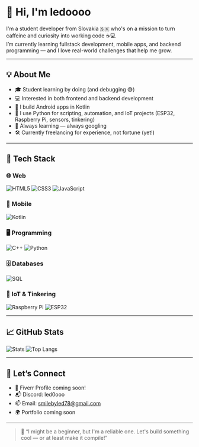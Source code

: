 # 👋 Hi, I'm ledoooo

I'm a student developer from Slovakia 🇸🇰 who's on a mission to turn caffeine and curiosity into working code ☕💻  
I’m currently learning fullstack development, mobile apps, and backend programming — and I love real-world challenges that help me grow.

---

## 💡 About Me

- 🎓 Student learning by doing (and debugging 😅)
- 💻 Interested in both frontend and backend development
- 📱 I build Android apps in Kotlin
- 🐍 I use Python for scripting, automation, and IoT projects (ESP32, Raspberry Pi, sensors, tinkering)
- 🧠 Always learning — always googling
- 🛠️ Currently freelancing for experience, not fortune (yet!)

---

## 🧰 Tech Stack

### 🌐 Web
![HTML5](https://img.shields.io/badge/-HTML5-E34F26?style=flat&logo=html5&logoColor=white)
![CSS3](https://img.shields.io/badge/-CSS3-1572B6?style=flat&logo=css3)
![JavaScript](https://img.shields.io/badge/-JavaScript-F7DF1E?style=flat&logo=javascript&logoColor=black)

### 📱 Mobile
![Kotlin](https://img.shields.io/badge/-Kotlin-0095D5?style=flat&logo=kotlin&logoColor=white)

### 🖥️ Programming
![C++](https://img.shields.io/badge/-C++-00599C?style=flat&logo=cplusplus)
![Python](https://img.shields.io/badge/-Python-3776AB?style=flat&logo=python&logoColor=white)

### 🗄️ Databases
![SQL](https://img.shields.io/badge/-SQL-4479A1?style=flat&logo=mysql&logoColor=white)

### 📡 IoT & Tinkering
![Raspberry Pi](https://img.shields.io/badge/-Raspberry%20Pi-C51A4A?style=flat&logo=raspberrypi&logoColor=white)
![ESP32](https://img.shields.io/badge/-ESP32-000000?style=flat&logo=espressif&logoColor=white)

---

## 📈 GitHub Stats

![Stats](https://github-readme-stats.vercel.app/api?username=ledoooo&show_icons=true&theme=radical)
![Top Langs](https://github-readme-stats.vercel.app/api/top-langs/?username=ledoooo&layout=compact&theme=radical)

---

## 🤝 Let’s Connect

- 🔗 Fiverr Profile coming soon!
- 📬 Discord: led0ooo
- 📫 Email: [smilebyled78@gmail.com](mailto:smilebyled78@gmail.com)
- 🌍 Portfolio coming soon

---

> 🧊 “I might be a beginner, but I'm a reliable one. Let's build something cool — or at least make it compile!”
